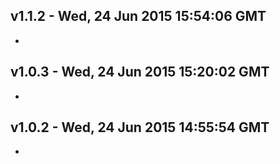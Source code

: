 v1.1.2 - Wed, 24 Jun 2015 15:54:06 GMT
--------------------------------------

- 


v1.0.3 - Wed, 24 Jun 2015 15:20:02 GMT
--------------------------------------

- 


v1.0.2 - Wed, 24 Jun 2015 14:55:54 GMT
--------------------------------------

- 